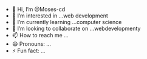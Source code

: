 - 👋 Hi, I’m @Moses-cd
- 👀 I’m interested in ...web development
- 🌱 I’m currently learning ...computer science
- 💞️ I’m looking to collaborate on ...webdevelopmenty
- 📫 How to reach me ...
- 😄 Pronouns: ...
- ⚡ Fun fact: ...

<!---
Moses-cd/Moses-cd is a ✨ special ✨ repository because its `README.md` (this file) appears on your GitHub profile.
You can click the Preview link to take a look at your changes.
--->
